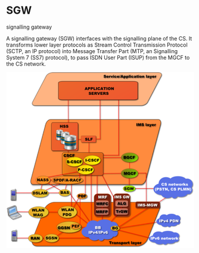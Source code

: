 # SGW


signalling gateway

A signalling gateway (SGW) interfaces with the signalling plane of the
CS. It transforms lower layer protocols as Stream Control Transmission
Protocol (SCTP, an IP protocol) into Message Transfer Part (MTP, an
Signalling System 7 (SS7) protocol), to pass ISDN User Part (ISUP) from
the MGCF to the CS network.

![](./images/15138956.png)

